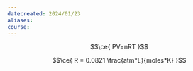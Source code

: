 ```yaml
---
datecreated: 2024/01/23
aliases: 
course:
---
```

$$\ce{ PV=nRT }$$

$$\ce{ R = 0.0821 \frac{atm*L}{moles*K} }$$
